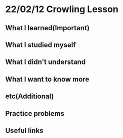 # 22/02/12 Crowling Lesson

## What I learned(Important)

## What I studied myself

## What I didn't understand

## What I want to know more

## etc(Additional)

## Practice problems

## Useful links
